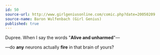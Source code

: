 ```yaml
---
id: 50
source-url: http://www.girlgeniusonline.com/comic.php?date=20050209
source-name: Baron Wulfenbach (Girl Genius)
published: true
---
```

 Dupree. When I say the words "**Alive and unharmed**"—

 —do **any** neurons actually **fire** in that brain of yours?
